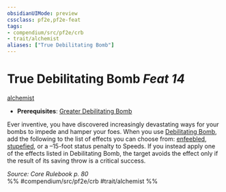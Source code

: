 ```yaml
---
obsidianUIMode: preview
cssclass: pf2e,pf2e-feat
tags:
- compendium/src/pf2e/crb
- trait/alchemist
aliases: ["True Debilitating Bomb"]
---
```

# True Debilitating Bomb  *Feat 14*  
[alchemist](/rules/traits/alchemist.md)  

- **Prerequisites**: [Greater Debilitating Bomb](/compendium/feats/greater-debilitating-bomb.md)

Ever inventive, you have discovered increasingly devastating ways for your bombs to impede and hamper your foes. When you use [Debilitating Bomb](/compendium/feats/debilitating-bomb.md), add the following to the list of effects you can choose from: [enfeebled](/rules/conditions.md#Enfeebled), [stupefied](/rules/conditions.md#Stupefied), or a –15-foot status penalty to Speeds. If you instead apply one of the effects listed in Debilitating Bomb, the target avoids the effect only if the result of its saving throw is a critical success.

*Source: Core Rulebook p. 80*  
%% #compendium/src/pf2e/crb #trait/alchemist %%
